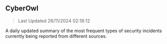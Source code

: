 ## CyberOwl 
> Last Updated 26/11/2024 02:18:12 


A daily updated summary of the most frequent types of security incidents currently being reported from different sources.


